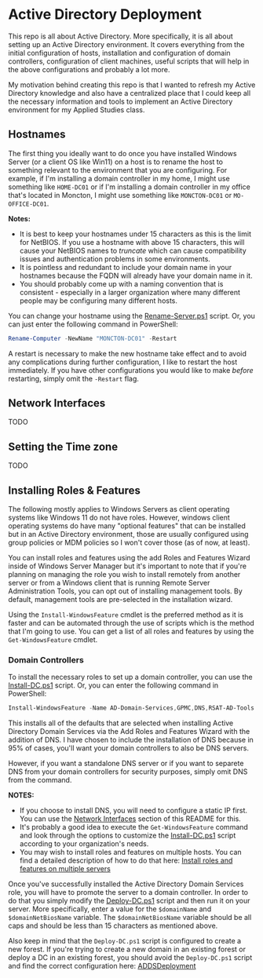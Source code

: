 # Active Directory Deployment

This repo is all about Active Directory. More specifically, it is all about setting up an Active Directory environment. It covers everything from the initial configuration of hosts, installation and configuration of domain controllers, configuration of client machines, useful scripts that will help in the above configurations and probably a lot more.

My motivation behind creating this repo is that I wanted to refresh my Active Directory knowledge and also have a centralized place that I could keep all the necessary information and tools to implement an Active Directory environment for my Applied Studies class.

## Hostnames

The first thing you ideally want to do once you have installed Windows Server (or a client OS like Win11) on a host is to rename the host to something relevant to the environment that you are configuring. For example, if I'm installing a domain controller in my home, I might use something like `HOME-DC01` or if I'm installing a domain controller in my office that's located in Moncton, I might use something like `MONCTON-DC01` or `MO-OFFICE-DC01`. 

**Notes:** 
- It is best to keep your hostnames under 15 characters as this is the limit for NetBIOS. If you use a hostname with above 15 characters, this will cause your NetBIOS names to _truncate_ which can cause compatibility issues and authentication problems in some environments.
- It is pointless and redundant to include your domain name in your hostnames because the FQDN will already have your domain name in it.
- You should probably come up with a naming convention that is consistent - especially in a larger organization where many different people may be configuring many different hosts.


You can change your hostname using the [Rename-Server.ps1](./Scripts/Rename-Server.ps1) script. Or, you can just enter the following command in PowerShell:

```Powershell
Rename-Computer -NewName "MONCTON-DC01" -Restart
```

A restart is necessary to make the new hostname take effect and to avoid any complications during further configuration, I like to restart the host immediately. If you have other configurations you would like to make _before_ restarting, simply omit the `-Restart` flag.

## Network Interfaces

TODO

## Setting the Time zone

TODO

## Installing Roles & Features

The following mostly applies to Windows Servers as client operating systems like Windows 11 do not have roles. However, windows client operating systems do have many "optional features" that can be installed but in an Active Directory environment, those are usually configured using group policies or MDM policies so I won't cover those (as of now, at least).

You can install roles and features using the add Roles and Features Wizard inside of Windows Server Manager but it's important to note that if you're planning on managing the role you wish to install remotely from another server or from a Windows client that is running Remote Server Administration Tools, you can opt out of installing management tools. By default, management tools are pre-selected in the installation wizard.

Using the `Install-WindowsFeature` cmdlet is the preferred method as it is faster and can be automated through the use of scripts which is the method that I'm going to use. You can get a list of all roles and features by using the `Get-WindowsFeature` cmdlet.

### Domain Controllers

To install the necessary roles to set up a domain controller, you can use the [Install-DC.ps1](./Scripts/Install-DC.ps1) script. Or, you can enter the following command in PowerShell:

```PowerShell
Install-WindowsFeature -Name AD-Domain-Services,GPMC,DNS,RSAT-AD-Tools -IncludeManagementTools -Restart
```

This installs all of the defaults that are selected when installing Active Directory Domain Services via the Add Roles and Features Wizard with the addition of DNS. I have chosen to include the installation of DNS because in 95% of cases, you'll want your domain controllers to also be DNS servers.

However, if you want a standalone DNS server or if you want to separete DNS from your domain controllers for security purposes, simply omit DNS from the command.

**NOTES:**
- If you choose to install DNS, you will need to configure a static IP first. You can use the [Network Interfaces](TODO) section of this README for this.
- It's probably a good idea to execute the `Get-WindowsFeature` command and look through the options to customize the [Install-DC.ps1](./Scripts/Install-DC.ps1) script according to your organization's needs.
- You may wish to install roles and features on multiple hosts. You can find a detailed description of how to do that here: [Install roles and features on multiple servers](https://learn.microsoft.com/en-us/windows-server/administration/server-manager/install-or-uninstall-roles-role-services-or-features#to-install-roles-and-features-on-multiple-servers)

Once you've successfully installed the Active Directory Domain Services role, you will have to promote the server to a domain controller. In order to do that you simply modify the [Deploy-DC.ps1](./Scripts/Deploy-DC.ps1) script and then run it on your server. More specifically, enter a value for the `$domainName` and `$domainNetBiosName` variable. The `$domainNetBiosName` variable should be all caps and should be less than 15 characters as mentioned above.

Also keep in mind that the `Deploy-DC.ps1` script is configured to create a new forest. If you're trying to create a new domain in an existing forest or deploy a DC in an existing forest, you should avoid the `Deploy-DC.ps1` script and find the correct configuration here: [ADDSDeployment](https://learn.microsoft.com/en-us/powershell/module/addsdeployment/?view=windowsserver2025-ps)
